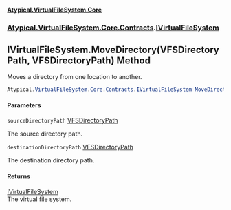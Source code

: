 #### [Atypical.VirtualFileSystem.Core](VirtualFileSystem.md 'VirtualFileSystem')
### [Atypical.VirtualFileSystem.Core.Contracts](VirtualFileSystem.md#Atypical.VirtualFileSystem.Core.Contracts 'Atypical.VirtualFileSystem.Core.Contracts').[IVirtualFileSystem](IVirtualFileSystem.md 'Atypical.VirtualFileSystem.Core.Contracts.IVirtualFileSystem')

## IVirtualFileSystem.MoveDirectory(VFSDirectoryPath, VFSDirectoryPath) Method

Moves a directory from one location to another.

```csharp
Atypical.VirtualFileSystem.Core.Contracts.IVirtualFileSystem MoveDirectory(Atypical.VirtualFileSystem.Core.VFSDirectoryPath sourceDirectoryPath, Atypical.VirtualFileSystem.Core.VFSDirectoryPath destinationDirectoryPath);
```
#### Parameters

<a name='Atypical.VirtualFileSystem.Core.Contracts.IVirtualFileSystem.MoveDirectory(Atypical.VirtualFileSystem.Core.VFSDirectoryPath,Atypical.VirtualFileSystem.Core.VFSDirectoryPath).sourceDirectoryPath'></a>

`sourceDirectoryPath` [VFSDirectoryPath](VFSDirectoryPath.md 'Atypical.VirtualFileSystem.Core.VFSDirectoryPath')

The source directory path.

<a name='Atypical.VirtualFileSystem.Core.Contracts.IVirtualFileSystem.MoveDirectory(Atypical.VirtualFileSystem.Core.VFSDirectoryPath,Atypical.VirtualFileSystem.Core.VFSDirectoryPath).destinationDirectoryPath'></a>

`destinationDirectoryPath` [VFSDirectoryPath](VFSDirectoryPath.md 'Atypical.VirtualFileSystem.Core.VFSDirectoryPath')

The destination directory path.

#### Returns
[IVirtualFileSystem](IVirtualFileSystem.md 'Atypical.VirtualFileSystem.Core.Contracts.IVirtualFileSystem')  
The virtual file system.